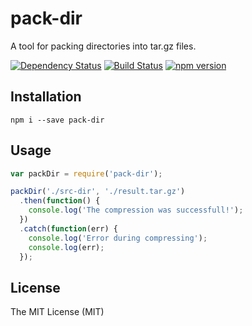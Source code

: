 # pack-dir

A tool for packing directories into tar.gz files.

[![Dependency Status](https://david-dm.org/zkochan/pack-dir/status.svg?style=flat)](https://david-dm.org/zkochan/pack-dir)
[![Build Status](http://img.shields.io/travis/zkochan/pack-dir.svg?style=flat)](https://travis-ci.org/zkochan/pack-dir)
[![npm version](https://badge.fury.io/js/pack-dir.svg)](http://badge.fury.io/js/pack-dir)


## Installation

```
npm i --save pack-dir
```


## Usage

```js
var packDir = require('pack-dir');

packDir('./src-dir', './result.tar.gz')
  .then(function() {
    console.log('The compression was successfull!');
  })
  .catch(function(err) {
    console.log('Error during compressing');
    console.log(err);
  });
```


## License

The MIT License (MIT)
